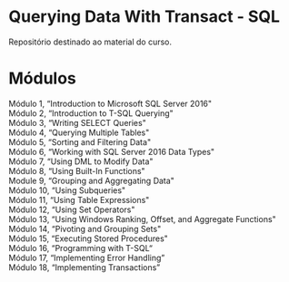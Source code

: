 # Querying Data With Transact - SQL
Repositório destinado ao material do curso. 

# Módulos 
Módulo 1, “Introduction to Microsoft SQL Server 2016" <br/>
Módulo 2, “Introduction to T-SQL Querying" <br/>
Módulo 3, “Writing SELECT Queries"  <br/>
Módulo 4, “Querying Multiple Tables" <br/>
Módulo 5, “Sorting and Filtering Data" <br/>
Módulo 6, “Working with SQL Server 2016 Data Types" <br/>
Módulo 7, “Using DML to Modify Data" <br/>
Módulo 8, “Using Built-In Functions" <br/>
Module 9, “Grouping and Aggregating Data" <br/>
Módulo 10, “Using Subqueries" <br/>
Módulo 11, “Using Table Expressions" <br/>
Módulo 12, “Using Set Operators" <br/>
Módulo 13, “Using Windows Ranking, Offset, and Aggregate Functions" <br/>
Módulo 14, “Pivoting and Grouping Sets" <br/>
Módulo 15, “Executing Stored Procedures" <br/>
Módulo 16, “Programming with T-SQL“ <br/>
Módulo 17, “Implementing Error Handling” <br/>
Módulo 18, “Implementing Transactions” 


